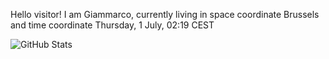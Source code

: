 Hello visitor! I am Giammarco, currently living in space coordinate Brussels and time coordinate Thursday, 1 July, 02:19 CEST

![GitHub Stats](https://github-readme-stats.vercel.app/api?username=grcasanova)
